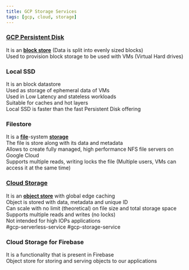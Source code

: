 ```yaml
---
title: GCP Storage Services
tags: [gcp, cloud, storage]
---
```


### [GCP Persistent Disk](GCP%20Persistent%20Disk.md)

It is an **<u>block store</u>** (Data is split into evenly sized blocks)  
Used to provision block storage to be used with VMs (Virtual Hard drives)

### Local SSD

It is an block datastore  
Used as storage of ephemeral data of VMs  
Used in Low Latency and stateless workloads  
Suitable for caches and hot layers  
Local SSD is faster than the fast Persistent Disk offering

### Filestore

It is a **<u>file</u>**-system **<u>storage</u>**  
The file is store along with its data and metadata  
Allows to create fully managed, high performance NFS file servers on Google Cloud  
Supports multiple reads, writing locks the file (Multiple users, VMs can access it at the same time)

### [Cloud Storage](Cloud%20Storage.md)

It is an **<u>object store</u>** with global edge caching  
Object is stored with data, metadata and unique ID  
Can scale with no limit (theoretical) on file size and total storage space  
Supports multiple reads and writes (no locks)  
Not intended for high IOPs applications  
#gcp-serverless-service #gcp-storage-service

### Cloud Storage for Firebase

It is a functionality that is present in Firebase  
Object store for storing and serving objects to our applications